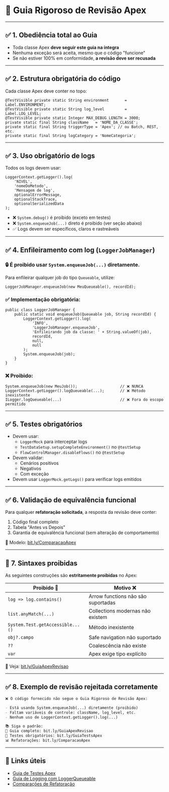 # 📖 Guia Rigoroso de Revisão Apex

---

## ✅ 1. Obediência total ao Guia

- Toda classe Apex **deve seguir este guia na íntegra**
- Nenhuma exceção será aceita, mesmo que o código "funcione"
- Se não estiver 100% em conformidade, **a revisão deve ser recusada**

---

## ✅ 2. Estrutura obrigatória do código

Cada classe Apex deve conter no topo:

```apex
@TestVisible private static String environment       = Label.ENVIRONMENT;
@TestVisible private static String log_level         = Label.LOG_LEVEL;
@TestVisible private static Integer MAX_DEBUG_LENGTH = 3000;
private static final String className   = 'NOME_DA_CLASSE';
private static final String triggerType = 'Apex'; // ou Batch, REST, etc.
private static final String logCategory = 'NomeCategoria';
```

---

## ✅ 3. Uso obrigatório de logs

Todos os logs devem usar:

```apex
LoggerContext.getLogger().log(
    'NIVEL',
    'nomeDoMetodo',
    'Mensagem de log',
    optionalErrorMessage,
    optionalStackTrace,
    optionalSerializedData
);
```

- ❌ `System.debug()` é proibido (exceto em testes)
- ❌ `System.enqueueJob(...)` direto é proibido (ver seção abaixo)
- ✅ Logs devem ser específicos, claros e rastreáveis

---

## ✅ 4. Enfileiramento com log (`LoggerJobManager`)

### 🔒 É **proibido** usar `System.enqueueJob(...)` diretamente.

Para enfileirar qualquer job do tipo `Queueable`, utilize:

```apex
LoggerJobManager.enqueueJob(new MeuQueueable(), recordId);
```

### ✅ Implementação obrigatória:

```apex
public class LoggerJobManager {
    public static void enqueueJob(Queueable job, String recordId) {
        LoggerContext.getLogger().log(
            'INFO',
            'LoggerJobManager.enqueueJob',
            'Enfileirando job da classe: ' + String.valueOf(job),
            recordId,
            null,
            null
        );
        System.enqueueJob(job);
    }
}
```

### ❌ Proibido:

```apex
System.enqueueJob(new MeuJob());                   // ❌ NUNCA
LoggerContext.getLogger().logQueueable(...);       // ❌ Método inexistente
ILogger.logQueueable(...)                          // ❌ Fora do escopo permitido
```

---

## ✅ 5. Testes obrigatórios

- Devem usar:
  - `LoggerMock` para interceptar logs
  - `TestDataSetup.setupCompleteEnvironment()` no `@testSetup`
  - `FlowControlManager.disableFlows()` no `@testSetup`
- Devem validar:
  - Cenários positivos
  - Negativos
  - Com exceção
- Devem usar `LoggerMock.getLogs()` para verificar logs emitidos

---

## ✅ 6. Validação de equivalência funcional

Para qualquer **refatoração solicitada**, a resposta da revisão deve conter:

1. Código final completo
2. Tabela "Antes vs Depois"
3. Garantia de equivalência funcional (sem alteração de comportamento)

📄 Modelo: [bit.ly/ComparacaoApex](https://bit.ly/ComparacaoApex)

---

## 🚨 7. Sintaxes proibidas

As seguintes construções são **estritamente proibidas** no Apex:

| Proibido 🚫                        | Motivo ❌ |
|-----------------------------------|-----------|
| `log => log.contains()`           | Arrow functions não são suportadas |
| `list.anyMatch(...)`              | Collections modernas não existem |
| `System.Test.getAccessible...()`  | Método inexistente |
| `obj?.campo`                      | Safe navigation não suportado |
| `??`                              | Coalescência não existe |
| `var`                             | Apex exige tipo explícito |

📖 Veja: [bit.ly/GuiaApexRevisao](https://bit.ly/GuiaApexRevisao)

---

## ✅ 8. Exemplo de revisão rejeitada corretamente

```markdown
❌ O código fornecido não segue o Guia Rigoroso de Revisão Apex:

- Está usando System.enqueueJob(...) diretamente (proibido)
- Faltam variáveis de controle: className, log_level, etc.
- Nenhum uso de LoggerContext.getLogger().log(...)

📚 Siga o padrão:  
🔗 Guia completo: bit.ly/GuiaApexRevisao  
🧪 Testes obrigatórios: bit.ly/GuiaTestsApex  
📊 Refatorações: bit.ly/ComparacaoApex  
```

---

## 🔁 Links úteis

- [Guia de Testes Apex](https://bit.ly/GuiaTestsApex)  
- [Guia de Logging com LoggerQueueable](https://bit.ly/GuiaLoggerApex)  
- [Comparações de Refatoração](https://bit.ly/ComparacaoApex)  
```
